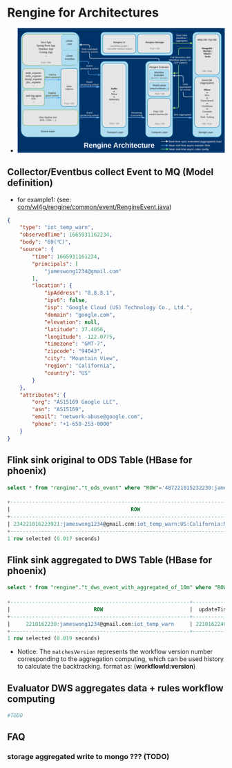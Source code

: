 # Rengine for Architectures

- ![Global](../shots/rengine_architecture.png)

## Collector/Eventbus collect Event to MQ (Model definition)

- for example1: (see: [com/wl4g/rengine/common/event/RengineEvent.java](../../common/src/main/java/com/wl4g/rengine/common/event/RengineEvent.java))

```json
{
    "type": "iot_temp_warn",
    "observedTime": 1665931162234,
    "body": "69(℃)",
    "source": {
        "time": 1665931161234,
        "principals": [
            "jameswong1234@gmail.com"
        ],
        "location": {
            "ipAddress": "8.8.8.1",
            "ipv6": false,
            "isp": "Google Cloud (US) Technology Co., Ltd.",
            "domain": "google.com",
            "elevation": null,
            "latitude": 37.4056,
            "longitude": -122.0775,
            "timezone": "GMT-7",
            "zipcode": "94043",
            "city": "Mountain View",
            "region": "California",
            "country": "US"
        }
    },
    "attributes": {
        "org": "AS15169 Google LLC",
        "asn": "AS15169",
        "email": "network-abuse@google.com",
        "phone": "+1-650-253-0000"
    }
}
```

## Flink sink original to ODS Table (HBase for phoenix)

```sql
select * from "rengine"."t_ods_event" where "ROW"='487221015232230:jameswong1234@gmail.com:iot_temp_warn:US:California:Mountain_View' limit 1;

+-----------------------------------------------------------------------------------+--------------+------+--------------+-------------------------+-------------------+--------------+----------------------------------------+ ...
|                                       ROW                                         | observedTime | body |  sourceTime  |    sourcePrincipals     | locationIpAddress | locationIpv6 |               locationIsp              |
+-----------------------------------------------------------------------------------+--------------+------+--------------+-------------------------+-------------------+--------------+----------------------------------------+ ...
| 234221016223921:jameswong1234@gmail.com:iot_temp_warn:US:California:Mountain_View | 221016223922 | 52   | 221016223921 | jameswong1234@gmail.com | 8.8.8.1           | 0            | Google Cloud (US) Technology Co., Ltd. |
+-----------------------------------------------------------------------------------+--------------+------+--------------+-------------------------+-------------------+--------------+----------------------------------------+ ...
1 row selected (0.017 seconds)
```

## Flink sink aggregated to DWS Table (HBase for phoenix)

```sql
select * from "rengine"."t_dws_event_with_aggregated_of_10m" where "ROW"='2210162230:jameswong1234@gmail.com:iot_temp_warn' limit 1;

+----------------------------------------------------------+--------------+-------+-----+-------+-------+----------+----------+----------------+-------------------------+ ...
|                           ROW                            |  updateTime  | count | avg |  max  |  min  | variance |  matches | matchesVersion |        principals       |
+----------------------------------------------------------+--------------+-------+-----+-------+-------+----------+----------+----------------+-------------------------+ ...
|     2210162230:jameswong1234@gmail.com:iot_temp_warn     | 221016224005 | 199   | 68  |  84   |  63   |    9     |    21    |     10001:9    | jameswong1234@gmail.com |
+----------------------------------------------------------+--------------+-------------+-------+-------+----------+----------+----------------+-------------------------+ ...
1 row selected (0.019 seconds)
```

- Notice: The `matchesVersion` represents the workflow version number corresponding to the aggregation computing, which can be used history to calculate the backtracking. format as: (**workflowId:version**)

## Evaluator DWS aggregates data + rules workflow computing

```bash
#TODO
```

## FAQ

### storage aggregated write to mongo ??? (TODO)

